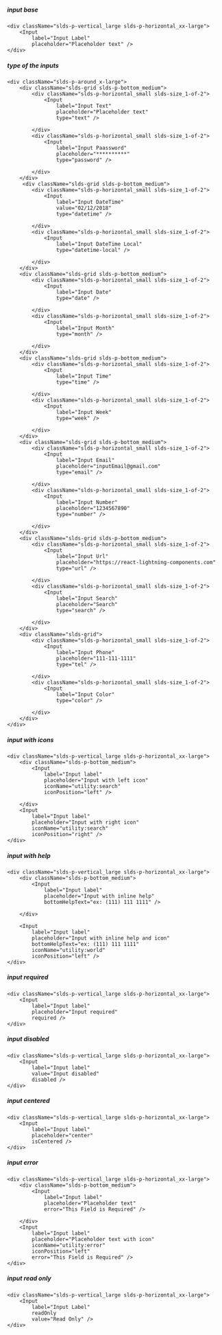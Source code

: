 ##### input base

    <div className="slds-p-vertical_large slds-p-horizontal_xx-large">
        <Input
            label="Input Label"
            placeholder="Placeholder text" />
    </div>


##### type of the inputs

    <div className="slds-p-around_x-large">
        <div className="slds-grid slds-p-bottom_medium">
            <div className="slds-p-horizontal_small slds-size_1-of-2">
                <Input
                    label="Input Text"
                    placeholder="Placeholder text"
                    type="text" />

            </div>
            <div className="slds-p-horizontal_small slds-size_1-of-2">
                <Input
                    label="Input Paassword"
                    placeholder="**********"
                    type="password" />

            </div>
        </div>
         <div className="slds-grid slds-p-bottom_medium">
            <div className="slds-p-horizontal_small slds-size_1-of-2">
                <Input
                    label="Input DateTime"
                    value="02/12/2018"
                    type="datetime" />

            </div>
            <div className="slds-p-horizontal_small slds-size_1-of-2">
                <Input
                    label="Input DateTime Local"
                    type="datetime-local" />

            </div>
        </div>
        <div className="slds-grid slds-p-bottom_medium">
            <div className="slds-p-horizontal_small slds-size_1-of-2">
                <Input
                    label="Input Date"
                    type="date" />

            </div>
            <div className="slds-p-horizontal_small slds-size_1-of-2">
                <Input
                    label="Input Month"
                    type="month" />

            </div>
        </div>
        <div className="slds-grid slds-p-bottom_medium">
            <div className="slds-p-horizontal_small slds-size_1-of-2">
                <Input
                    label="Input Time"
                    type="time" />

            </div>
            <div className="slds-p-horizontal_small slds-size_1-of-2">
                <Input
                    label="Input Week"
                    type="week" />

            </div>
        </div>
        <div className="slds-grid slds-p-bottom_medium">
            <div className="slds-p-horizontal_small slds-size_1-of-2">
                <Input
                    label="Input Email"
                    placeholder="inputEmail@gmail.com"
                    type="email" />

            </div>
            <div className="slds-p-horizontal_small slds-size_1-of-2">
                <Input
                    label="Input Number"
                    placeholder="1234567890"
                    type="number" />

            </div>
        </div>
        <div className="slds-grid slds-p-bottom_medium">
            <div className="slds-p-horizontal_small slds-size_1-of-2">
                <Input
                    label="Input Url"
                    placeholder="https://react-lightning-components.com"
                    type="url" />

            </div>
            <div className="slds-p-horizontal_small slds-size_1-of-2">
                <Input
                    label="Input Search"
                    placeholder="Search"
                    type="search" />

            </div>
        </div>
        <div className="slds-grid">
            <div className="slds-p-horizontal_small slds-size_1-of-2">
                <Input
                    label="Input Phone"
                    placeholder="111-111-1111"
                    type="tel" />

            </div>
            <div className="slds-p-horizontal_small slds-size_1-of-2">
                <Input
                    label="Input Color"
                    type="color" />

            </div>
        </div>
    </div>


##### input with icons

    <div className="slds-p-vertical_large slds-p-horizontal_xx-large">
        <div className="slds-p-bottom_medium">
            <Input
                label="Input label"
                placeholder="Input with left icon"
                iconName="utility:search"
                iconPosition="left" />

        </div>
        <Input
            label="Input label"
            placeholder="Input with right icon"
            iconName="utility:search"
            iconPosition="right" />
    </div>


##### input with help

    <div className="slds-p-vertical_large slds-p-horizontal_xx-large">
        <div className="slds-p-bottom_medium">
            <Input
                label="Input label"
                placeholder="Input with inline help"
                bottomHelpText="ex: (111) 111 1111" />

        </div>

        <Input
            label="Input label"
            placeholder="Input with inline help and icon"
            bottomHelpText="ex: (111) 111 1111"
            iconName="utility:world"
            iconPosition="left" />
    </div>


##### input required

    <div className="slds-p-vertical_large slds-p-horizontal_xx-large">
        <Input
            label="Input label"
            placeholder="Input required"
            required />
    </div>


##### input disabled

    <div className="slds-p-vertical_large slds-p-horizontal_xx-large">
        <Input
            label="Input label"
            value="Input disabled"
            disabled />
    </div>


##### input centered

    <div className="slds-p-vertical_large slds-p-horizontal_xx-large">
        <Input
            label="Input label"
            placeholder="center"
            isCentered />
    </div>


##### input error

    <div className="slds-p-vertical_large slds-p-horizontal_xx-large">
        <div className="slds-p-bottom_medium">
            <Input
                label="Input label"
                placeholder="Placeholder text"
                error="This Field is Required" />

        </div>
        <Input
            label="Input label"
            placeholder="Placeholder text with icon"
            iconName="utility:error"
            iconPosition="left"
            error="This Field is Required" />
    </div>


##### input read only

    <div className="slds-p-vertical_large slds-p-horizontal_xx-large">
        <Input
            label="Input Label"
            readOnly
            value="Read Only" />
    </div>
